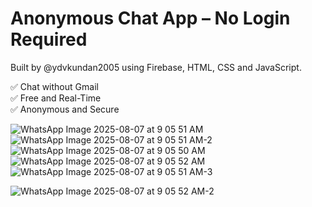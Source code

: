# Anonymous Chat App – No Login Required

Built by @ydvkundan2005 using Firebase, HTML, CSS and JavaScript.

✅ Chat without Gmail  
✅ Free and Real-Time  
✅ Anonymous and Secure

![WhatsApp Image 2025-08-07 at 9 05 51 AM](https://github.com/user-attachments/assets/62bbc3e5-18ef-4efd-8b58-98ed1d61eeb8)
![WhatsApp Image 2025-08-07 at 9 05 51 AM-2](https://github.com/user-attachments/assets/9d615712-d206-47ca-adc5-88ab3d30b84f)
![WhatsApp Image 2025-08-07 at 9 05 50 AM](https://github.com/user-attachments/assets/b977a064-6056-4d62-80ea-21eba01b801c)
![WhatsApp Image 2025-08-07 at 9 05 52 AM](https://github.com/user-attachments/assets/a25478c0-bfbf-41aa-b343-75f96f81e9cc)
![WhatsApp Image 2025-08-07 at 9 05 51 AM-3](https://github.com/user-attachments/assets/e0ec47cc-b20d-4cc6-b504-452071ce16cd)

![WhatsApp Image 2025-08-07 at 9 05 52 AM-2](https://github.com/user-attachments/assets/7335b1f6-ada4-45a5-8526-3758194423e7)
